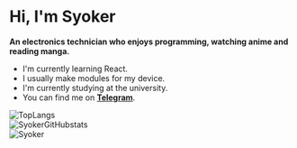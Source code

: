 # Hi, I'm Syoker


**An electronics technician who enjoys programming, watching anime and reading manga.**

- I'm currently learning React.
- I usually make modules for my device.
- I'm currently studying at the university.
- You can find me on **[Telegram](https://t.me/Syoker)**.

<div align="left">
    <img src=https://github-readme-stats.vercel.app/api/top-langs/?username=Syoker&layout=compact alt=TopLangs>
</div>
<div align="left">
    <img src=https://github-readme-stats.vercel.app/api?username=Syoker&show_icons=true alt=SyokerGitHubstats>
</div>
<div align="left">
    <img src="https://komarev.com/ghpvc/?username=Syoker&label=Profile%20views&color=0e75b6&style=flat" alt="Syoker" />
</div>
